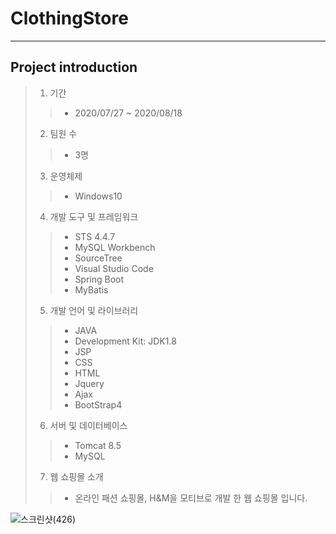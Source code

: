 # ClothingStore
------
## Project introduction

>1. 기간
>>* 2020/07/27 ~ 2020/08/18
>2. 팀원 수 
>>* 3명
>3. 운영체제
>>* Windows10
>4. 개발 도구 및 프레임워크
>>* STS 4.4.7
>>* MySQL Workbench
>>* SourceTree
>>* Visual Studio Code
>>* Spring Boot
>>* MyBatis
>5. 개발 언어 및 라이브러리
>>* JAVA 
>>* Development Kit: JDK1.8
>>* JSP
>>* CSS   
>>* HTML
>>* Jquery
>>* Ajax
>>* BootStrap4
>6. 서버 및 데이터베이스
>>* Tomcat 8.5
>>* MySQL
>7. 웹 쇼핑몰 소개
>>* 온라인 패션 쇼핑몰, H&M을 모티브로 개발 한 웹 쇼핑몰 입니다.

![스크린샷(426)](https://user-images.githubusercontent.com/64119606/93089356-260c5c80-f6d6-11ea-947b-79f2cc219025.png)
